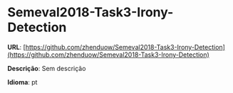 # Semeval2018-Task3-Irony-Detection
**URL**: [https://github.com/zhenduow/Semeval2018-Task3-Irony-Detection](https://github.com/zhenduow/Semeval2018-Task3-Irony-Detection)

**Descrição**: Sem descrição

**Idioma**: pt
